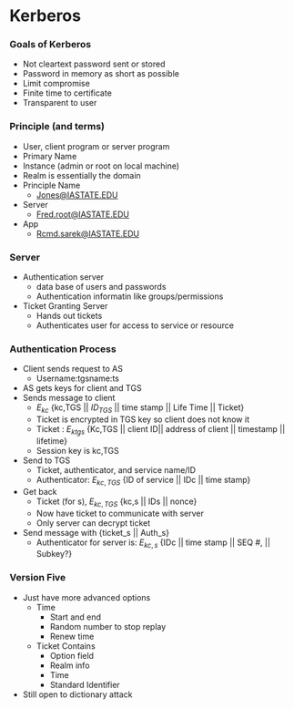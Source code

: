 
# Kerberos

### Goals of Kerberos
- Not cleartext password sent or stored
- Password in memory as short as possible
- Limit compromise
- Finite time to certificate
- Transparent to user

### Principle (and terms)
- User, client program or server program
- Primary Name
- Instance (admin or root on local machine)
- Realm is essentially the domain
- Principle Name
    - Jones@IASTATE.EDU
- Server
    - Fred.root@IASTATE.EDU
- App
    - Rcmd.sarek@IASTATE.EDU

### Server
- Authentication server
    - data base of users and passwords
    - Authentication informatin like groups/permissions
- Ticket Granting Server
    - Hands out tickets 
    - Authenticates user for access to service or resource

### Authentication Process
- Client sends request to AS
    - Username:tgsname:ts
- AS gets keys for client and TGS
- Sends message to client
    - $E_{kc}$ {kc,TGS || ${ID}_{TGS}$ || time stamp || Life Time || Ticket}
    - Ticket is encrypted in TGS key so client does not know it
    - Ticket : $E_{ktgs}$ {Kc,TGS || client ID|| address of client || timestamp || lifetime} 
    - Session key is kc,TGS
- Send to TGS
    - Ticket, authenticator, and service name/ID
    - Authenticator: $E_{kc,TGS}$ {ID of service || IDc || time stamp} 
- Get back
    - Ticket (for s), $E_{kc,TGS}$ {kc,s || IDs || nonce}
    - Now have ticket to communicate with server 
    - Only server can decrypt ticket
- Send message with {ticket_s || Auth_s}
    - Authenticator for server is: $E_{kc,s}$ {IDc || time stamp || SEQ #, || Subkey?}

### Version Five
-  Just have more advanced options
    - Time
        - Start and end
        - Random number to stop replay
        - Renew time
    - Ticket Contains
        - Option field
        - Realm info
        - Time 
        - Standard Identifier
- Still open to dictionary attack

